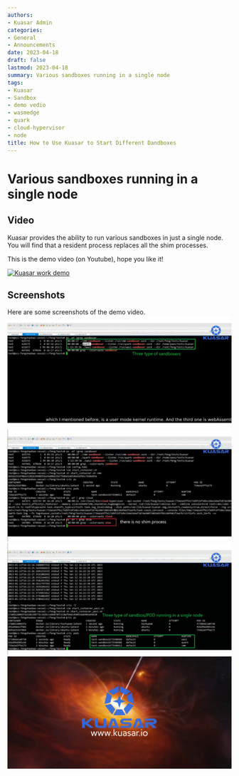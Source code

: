 ```yaml
---
authors:
- Kuasar Admin
categories:
- General
- Announcements
date: 2023-04-18
draft: false
lastmod: 2023-04-18
summary: Various sandboxes running in a single node
tags:
- Kuasar
- Sandbox
- demo vedio
- wasmedge
- quark
- cloud-hypervisor
- node
title: How to Use Kuasar to Start Different Dandboxes
---
```


# Various sandboxes running in a single node

## Video

Kuasar provides the ability to run various sandboxes in just a single node. You will find that a resident process replaces all the shim processes.

This is the demo video (on Youtube), hope you like it! 

[![Kuasar work demo](https://res.cloudinary.com/marcomontalbano/image/upload/v1681822010/video_to_markdown/images/youtube--Hg2HlhDf9nQ-c05b58ac6eb4c4700831b2b3070cd403.jpg)](https://youtu.be/Hg2HlhDf9nQ "Kuasar work demo")


## Screenshots

Here are some screenshots of the demo video.
![](./images/video-2.jpg)
![](./images/video-3.jpg)
![](./images/video-4.jpg)
![](./images/video-1.jpg)